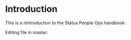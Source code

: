 # Introduction

This is a nintroduction to the Status People Ops handbook.

Editing file in master.

